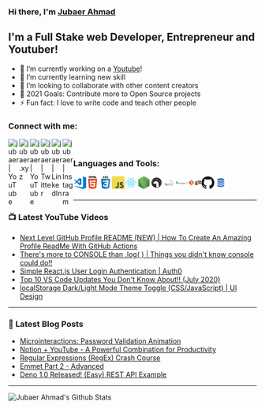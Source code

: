 ### Hi there, I'm [Jubaer Ahmad][website]

## I'm a Full Stake web Developer, Entrepreneur and Youtuber!
- 🔭 I’m currently working on a [Youtube][Youtube]!
- 🌱 I’m currently learning new skill
- 👯 I’m looking to collaborate with other content creators
- 🥅 2021 Goals: Contribute more to Open Source projects
- ⚡ Fun fact: I love to write code and teach other people

### Connect with me:

[<img align="left" alt="jubaer | YouTube" width="22px" src="https://img.icons8.com/color/48/000000/facebook-new.png" />][facebook]
[<img align="left" alt="jubaer.xyz" width="22px" src="https://img.icons8.com/nolan/64/internet.png" />][website]
[<img align="left" alt="jubaer | YouTube" width="22px" src="https://img.icons8.com/color/2x/youtube-squared.png" />][youtube]
[<img align="left" alt="jubaer | Twitter" width="22px" src="https://img.icons8.com/cute-clipart/2x/twitter.png" />][twitter]
[<img align="left" alt="jubaer | LinkedIn" width="22px" src="https://img.icons8.com/cute-clipart/2x/linkedin.png" />][linkedin]
[<img align="left" alt="jubaer | Instagram" width="22px" src="https://img.icons8.com/fluent/2x/instagram-new.png" />][instagram]

<br />

### Languages and Tools:

[<img align="left" alt="Visual Studio Code" width="26px" src="https://raw.githubusercontent.com/github/explore/80688e429a7d4ef2fca1e82350fe8e3517d3494d/topics/visual-studio-code/visual-studio-code.png" />][webdevplaylist]
[<img align="left" alt="HTML5" width="26px" src="https://raw.githubusercontent.com/github/explore/80688e429a7d4ef2fca1e82350fe8e3517d3494d/topics/html/html.png" />][webdevplaylist]
[<img align="left" alt="CSS3" width="26px" src="https://raw.githubusercontent.com/github/explore/80688e429a7d4ef2fca1e82350fe8e3517d3494d/topics/css/css.png" />][cssplaylist]

[<img align="left" alt="JavaScript" width="26px" src="https://raw.githubusercontent.com/github/explore/80688e429a7d4ef2fca1e82350fe8e3517d3494d/topics/javascript/javascript.png" />][jsplaylist]
[<img align="left" alt="React" width="26px" src="https://raw.githubusercontent.com/github/explore/80688e429a7d4ef2fca1e82350fe8e3517d3494d/topics/react/react.png" />][reactplaylist]


[<img align="left" alt="Node.js" width="26px" src="https://raw.githubusercontent.com/github/explore/80688e429a7d4ef2fca1e82350fe8e3517d3494d/topics/nodejs/nodejs.png" />][webdevplaylist]
[<img align="left" alt="Deno" width="26px" src="https://raw.githubusercontent.com/github/explore/361e2821e2dea67711cde99c9c40ed357061cf27/topics/deno/deno.png" />][webdevplaylist]
[<img align="left" alt="MySQL" width="26px" src="https://raw.githubusercontent.com/github/explore/80688e429a7d4ef2fca1e82350fe8e3517d3494d/topics/mysql/mysql.png" />][webdevplaylist]
[<img align="left" alt="MongoDB" width="26px" src="https://raw.githubusercontent.com/github/explore/80688e429a7d4ef2fca1e82350fe8e3517d3494d/topics/mongodb/mongodb.png" />][webdevplaylist]
[<img align="left" alt="Git" width="26px" src="https://raw.githubusercontent.com/github/explore/80688e429a7d4ef2fca1e82350fe8e3517d3494d/topics/git/git.png" />][webdevplaylist]
[<img align="left" alt="GitHub" width="26px" src="https://raw.githubusercontent.com/github/explore/78df643247d429f6cc873026c0622819ad797942/topics/github/github.png" />][webdevplaylist]

[<img align="left" alt="SQL" width="26px" src="https://raw.githubusercontent.com/github/explore/80688e429a7d4ef2fca1e82350fe8e3517d3494d/topics/sql/sql.png" />][webdevplaylist]


<br />
<br />

---

### 📺 Latest YouTube Videos
<!-- YOUTUBE:START -->
- [Next Level GitHub Profile README (NEW) | How To Create An Amazing Profile ReadMe With GitHub Actions](https://www.youtube.com/)
- [There's more to CONSOLE than .log( ) | Things you didn't know console could do!!](https://www.youtube.com/)
- [Simple React.js User Login Authentication | Auth0](https://www.youtube.com/)
- [Top 10 VS Code Updates You Don't Know About!! (July 2020)](https://www.youtube.com/)
- [localStorage Dark/Light Mode Theme Toggle (CSS/JavaScript) | UI Design](https://www.youtube.com/)
<!-- YOUTUBE:END -->

---

### 📕 Latest Blog Posts
<!-- BLOG-POST-LIST:START -->
- [Microinteractions: Password Validation Animation](https://dev.to/)
- [Notion + YouTube - A Powerful Combination for Productivity](https://dev.to/)
- [Regular Expressions (RegEx) Crash Course](https://dev.to/)
- [Emmet Part 2 - Advanced](https://dev.to/)
- [Deno 1.0 Released! (Easy) REST API Example](https://dev.to/)
<!-- BLOG-POST-LIST:END -->

---

<img align="left" alt="Jubaer Ahmad's Github Stats" src="https://github-readme-stats.vercel.app/api?username=JubaerAhmad&show_icons=true&hide_border=true" />

[website]: https://jubaer.xyz
[facebook]: https://web.facebook.com/JubaerAhmad.Me
[twitter]: https://twitter.com/
[Youtube]: https://www.youtube.com/studyaider
[instagram]: https://www.instagram.com/
[linkedin]: https://www.linkedin.com/
[webdevplaylist]: https://www.youtube.com/
[jsplaylist]: https://www.youtube.com/
[cssplaylist]: https://www.youtube.com/
[reactplaylist]: https://www.youtube.com/
